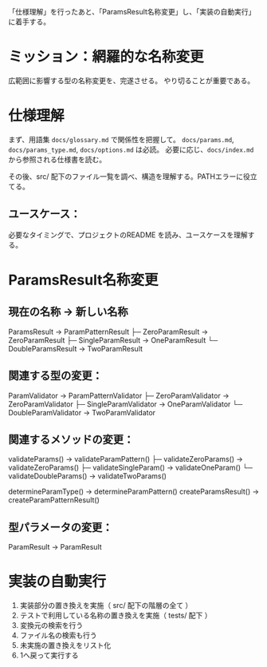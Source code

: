 「仕様理解」を行ったあと、「ParamsResult名称変更」し、「実装の自動実行」に着手する。

# ミッション：網羅的な名称変更

広範囲に影響する型の名称変更を、完遂させる。
やり切ることが重要である。

# 仕様理解

まず、用語集 `docs/glossary.md` で関係性を把握して。
`docs/params.md`, `docs/params_type.md`, `docs/options.md` は必読。
必要に応じ、`docs/index.md` から参照される仕様書を読む。

その後、src/ 配下のファイル一覧を調べ、構造を理解する。PATHエラーに役立てる。

## ユースケース：

必要なタイミングで、プロジェクトのREADME を読み、ユースケースを理解する。

# ParamsResult名称変更

現在の名称                    → 新しい名称
--------------------------------------------------------
ParamsResult                 → ParamPatternResult
  ├─ ZeroParamResult         → ZeroParamResult
  ├─ SingleParamResult      → OneParamResult
  └─ DoubleParamsResult     → TwoParamResult

関連する型の変更：
--------------------------------------------------------
ParamValidator              → ParamPatternValidator
  ├─ ZeroParamValidator       → ZeroParamValidator
  ├─ SingleParamValidator   → OneParamValidator
  └─ DoubleParamValidator   → TwoParamValidator

関連するメソッドの変更：
--------------------------------------------------------
validateParams()            → validateParamPattern()
  ├─ validateZeroParams()     → validateZeroParams()
  ├─ validateSingleParam()  → validateOneParam()
  └─ validateDoubleParams() → validateTwoParams()

determineParamType()        → determineParamPattern()
createParamsResult()        → createParamPatternResult()

型パラメータの変更：
--------------------------------------------------------
ParamResult<ParamsResult>   → ParamResult<ParamPatternResult>


# 実装の自動実行

1. 実装部分の置き換えを実施（ src/ 配下の階層の全て ）
2. テストで利用している名称の置き換えを実施（ tests/ 配下 ）
3. 変換元の検索を行う
4. ファイル名の検索も行う
5. 未実施の置き換えをリスト化
6. 1へ戻って実行する


